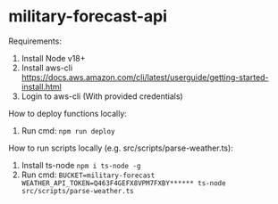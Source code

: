 # military-forecast-api

Requirements:
1. Install Node v18+
2. Install aws-cli https://docs.aws.amazon.com/cli/latest/userguide/getting-started-install.html
3. Login to aws-cli (With provided credentials)

How to deploy functions locally:
1. Run cmd: `npm run deploy`

How to run scripts locally (e.g. src/scripts/parse-weather.ts):
1. Install ts-node `npm i ts-node -g`
2. Run cmd: `BUCKET=military-forecast WEATHER_API_TOKEN=Q463F4GEFX8VPM7FXBY****** ts-node src/scripts/parse-weather.ts`
